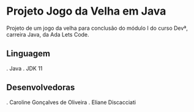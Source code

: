 # Projeto Jogo da Velha em Java
Projeto de um jogo da velha para conclusão do módulo I do curso Devª, carreira Java, da Ada Lets Code.

## Linguagem
. Java
. JDK 11

## Desenvolvedoras
. Caroline Gonçalves de Oliveira
. Eliane Discacciati 
